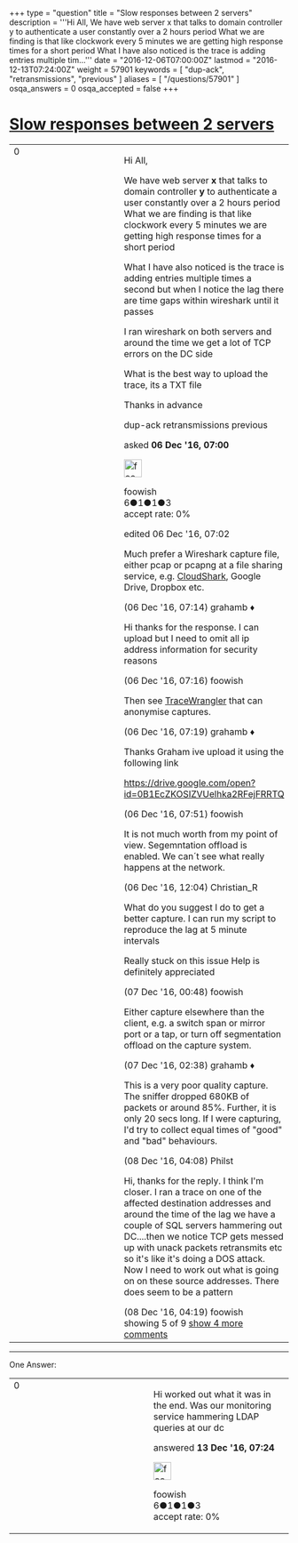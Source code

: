 +++
type = "question"
title = "Slow responses between 2 servers"
description = '''Hi All, We have web server x that talks to domain controller y to authenticate a user constantly over a 2 hours period What we are finding is that like clockwork every 5 minutes we are getting high response times for a short period What I have also noticed is the trace is adding entries multiple tim...'''
date = "2016-12-06T07:00:00Z"
lastmod = "2016-12-13T07:24:00Z"
weight = 57901
keywords = [ "dup-ack", "retransmissions", "previous" ]
aliases = [ "/questions/57901" ]
osqa_answers = 0
osqa_accepted = false
+++

<div class="headNormal">

# [Slow responses between 2 servers](/questions/57901/slow-responses-between-2-servers)

</div>

<div id="main-body">

<div id="askform">

<table id="question-table" style="width:100%;"><colgroup><col style="width: 50%" /><col style="width: 50%" /></colgroup><tbody><tr class="odd"><td style="width: 30px; vertical-align: top"><div class="vote-buttons"><div id="post-57901-score" class="post-score" title="current number of votes">0</div><div id="favorite-count" class="favorite-count"></div></div></td><td><div id="item-right"><div class="question-body"><p>Hi All,</p><p>We have web server <strong>x</strong> that talks to domain controller <strong>y</strong> to authenticate a user constantly over a 2 hours period What we are finding is that like clockwork every 5 minutes we are getting high response times for a short period</p><p>What I have also noticed is the trace is adding entries multiple times a second but when I notice the lag there are time gaps within wireshark until it passes</p><p>I ran wireshark on both servers and around the time we get a lot of TCP errors on the DC side</p><p>What is the best way to upload the trace, its a TXT file</p><p>Thanks in advance</p></div><div id="question-tags" class="tags-container tags">dup-ack retransmissions previous</div><div id="question-controls" class="post-controls"></div><div class="post-update-info-container"><div class="post-update-info post-update-info-user"><p>asked <strong>06 Dec '16, 07:00</strong></p><img src="https://secure.gravatar.com/avatar/3387b00b609b80c0568bfc516f1c0208?s=32&amp;d=identicon&amp;r=g" class="gravatar" width="32" height="32" alt="foowish&#39;s gravatar image" /><p>foowish<br />
<span class="score" title="6 reputation points">6</span><span title="1 badges"><span class="badge1">●</span><span class="badgecount">1</span></span><span title="1 badges"><span class="silver">●</span><span class="badgecount">1</span></span><span title="3 badges"><span class="bronze">●</span><span class="badgecount">3</span></span><br />
<span class="accept_rate" title="Rate of the user&#39;s accepted answers">accept rate:</span> <span title="foowish has no accepted answers">0%</span></p></div><div class="post-update-info post-update-info-edited"><p>edited 06 Dec '16, 07:02</p></div></div><div id="comments-container-57901" class="comments-container"><span id="57902"></span><div id="comment-57902" class="comment"><div id="post-57902-score" class="comment-score"></div><div class="comment-text"><p>Much prefer a Wireshark capture file, either pcap or pcapng at a file sharing service, e.g. <a href="https://cloudshark.org">CloudShark</a>, Google Drive, Dropbox etc.</p></div><div id="comment-57902-info" class="comment-info"><span class="comment-age">(06 Dec '16, 07:14)</span> grahamb ♦</div></div><span id="57903"></span><div id="comment-57903" class="comment"><div id="post-57903-score" class="comment-score"></div><div class="comment-text"><p>Hi thanks for the response. I can upload but I need to omit all ip address information for security reasons</p></div><div id="comment-57903-info" class="comment-info"><span class="comment-age">(06 Dec '16, 07:16)</span> foowish</div></div><span id="57904"></span><div id="comment-57904" class="comment"><div id="post-57904-score" class="comment-score"></div><div class="comment-text"><p>Then see <a href="https://www.tracewrangler.com/">TraceWrangler</a> that can anonymise captures.</p></div><div id="comment-57904-info" class="comment-info"><span class="comment-age">(06 Dec '16, 07:19)</span> grahamb ♦</div></div><span id="57907"></span><div id="comment-57907" class="comment"><div id="post-57907-score" class="comment-score"></div><div class="comment-text"><p>Thanks Graham ive upload it using the following link</p><p><a href="https://drive.google.com/open?id=0B1EcZKOSIZVUelhka2RFejFRRTQ">https://drive.google.com/open?id=0B1EcZKOSIZVUelhka2RFejFRRTQ</a></p></div><div id="comment-57907-info" class="comment-info"><span class="comment-age">(06 Dec '16, 07:51)</span> foowish</div></div><span id="57910"></span><div id="comment-57910" class="comment"><div id="post-57910-score" class="comment-score"></div><div class="comment-text"><p>It is not much worth from my point of view. Segemntation offload is enabled. We can´t see what really happens at the network.</p></div><div id="comment-57910-info" class="comment-info"><span class="comment-age">(06 Dec '16, 12:04)</span> Christian_R</div></div><span id="57920"></span><div id="comment-57920" class="comment not_top_scorer"><div id="post-57920-score" class="comment-score"></div><div class="comment-text"><p>What do you suggest I do to get a better capture. I can run my script to reproduce the lag at 5 minute intervals</p><p>Really stuck on this issue Help is definitely appreciated</p></div><div id="comment-57920-info" class="comment-info"><span class="comment-age">(07 Dec '16, 00:48)</span> foowish</div></div><span id="57923"></span><div id="comment-57923" class="comment not_top_scorer"><div id="post-57923-score" class="comment-score"></div><div class="comment-text"><p>Either capture elsewhere than the client, e.g. a switch span or mirror port or a tap, or turn off segmentation offload on the capture system.</p></div><div id="comment-57923-info" class="comment-info"><span class="comment-age">(07 Dec '16, 02:38)</span> grahamb ♦</div></div><span id="57956"></span><div id="comment-57956" class="comment not_top_scorer"><div id="post-57956-score" class="comment-score"></div><div class="comment-text"><p>This is a very poor quality capture. The sniffer dropped 680KB of packets or around 85%. Further, it is only 20 secs long. If I were capturing, I'd try to collect equal times of "good" and "bad" behaviours.</p></div><div id="comment-57956-info" class="comment-info"><span class="comment-age">(08 Dec '16, 04:08)</span> Philst</div></div><span id="57958"></span><div id="comment-57958" class="comment not_top_scorer"><div id="post-57958-score" class="comment-score"></div><div class="comment-text"><p>Hi, thanks for the reply. I think I'm closer. I ran a trace on one of the affected destination addresses and around the time of the lag we have a couple of SQL servers hammering out DC....then we notice TCP gets messed up with unack packets retransmits etc so it's like it's doing a DOS attack. Now I need to work out what is going on on these source addresses. There does seem to be a pattern</p></div><div id="comment-57958-info" class="comment-info"><span class="comment-age">(08 Dec '16, 04:19)</span> foowish</div></div></div><div id="comment-tools-57901" class="comment-tools"><span class="comments-showing"> showing 5 of 9 </span> <a href="#" class="show-all-comments-link">show 4 more comments</a></div><div class="clear"></div><div id="comment-57901-form-container" class="comment-form-container"></div><div class="clear"></div></div></td></tr></tbody></table>

------------------------------------------------------------------------

<div class="tabBar">

<span id="sort-top"></span>

<div class="headQuestions">

One Answer:

</div>

</div>

<span id="58047"></span>

<div id="answer-container-58047" class="answer answered-by-owner">

<table style="width:100%;"><colgroup><col style="width: 50%" /><col style="width: 50%" /></colgroup><tbody><tr class="odd"><td style="width: 30px; vertical-align: top"><div class="vote-buttons"><div id="post-58047-score" class="post-score" title="current number of votes">0</div></div></td><td><div class="item-right"><div class="answer-body"><p>Hi worked out what it was in the end. Was our monitoring service hammering LDAP queries at our dc</p></div><div class="answer-controls post-controls"></div><div class="post-update-info-container"><div class="post-update-info post-update-info-user"><p>answered <strong>13 Dec '16, 07:24</strong></p><img src="https://secure.gravatar.com/avatar/3387b00b609b80c0568bfc516f1c0208?s=32&amp;d=identicon&amp;r=g" class="gravatar" width="32" height="32" alt="foowish&#39;s gravatar image" /><p>foowish<br />
<span class="score" title="6 reputation points">6</span><span title="1 badges"><span class="badge1">●</span><span class="badgecount">1</span></span><span title="1 badges"><span class="silver">●</span><span class="badgecount">1</span></span><span title="3 badges"><span class="bronze">●</span><span class="badgecount">3</span></span><br />
<span class="accept_rate" title="Rate of the user&#39;s accepted answers">accept rate:</span> <span title="foowish has no accepted answers">0%</span></p></div></div><div id="comments-container-58047" class="comments-container"></div><div id="comment-tools-58047" class="comment-tools"></div><div class="clear"></div><div id="comment-58047-form-container" class="comment-form-container"></div><div class="clear"></div></div></td></tr></tbody></table>

</div>

<div class="paginator-container-left">

</div>

</div>

</div>

